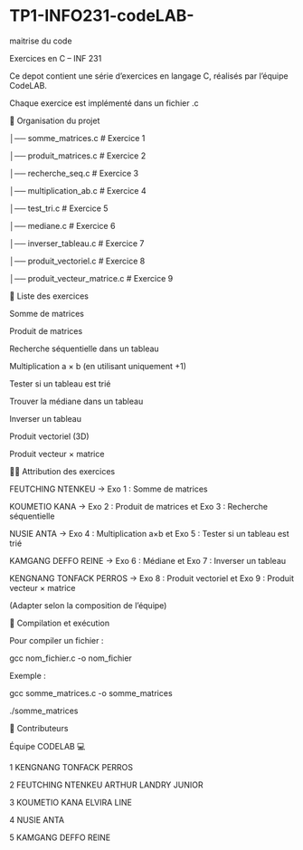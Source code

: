 # TP1-INFO231-codeLAB-
maitrise du code  

Exercices en C – INF 231   

Ce depot contient une série d’exercices en langage C, réalisés par l’équipe CodeLAB.  

Chaque exercice est implémenté dans un fichier .c


📂 Organisation du projet

│── somme\_matrices.c             # Exercice 1


│── produit\_matrices.c           # Exercice 2


│── recherche\_seq.c              # Exercice 3


│── multiplication\_ab.c          # Exercice 4


│── test\_tri.c                   # Exercice 5


│── mediane.c                    # Exercice 6


│── inverser\_tableau.c           # Exercice 7


│── produit\_vectoriel.c          # Exercice 8


│── produit\_vecteur\_matrice.c    # Exercice 9



📌 Liste des exercices


Somme de matrices


Produit de matrices


Recherche séquentielle dans un tableau


Multiplication a × b (en utilisant uniquement +1)


Tester si un tableau est trié


Trouver la médiane dans un tableau


Inverser un tableau


Produit vectoriel (3D)


Produit vecteur × matrice


👨‍💻 Attribution des exercices



FEUTCHING NTENKEU → Exo 1 : Somme de matrices

KOUMETIO KANA → Exo 2 : Produit de matrices et Exo 3 : Recherche séquentielle

NUSIE ANTA → Exo 4 : Multiplication a×b et Exo 5 : Tester si un tableau est trié

KAMGANG DEFFO REINE → Exo 6 : Médiane et Exo 7 : Inverser un tableau

KENGNANG TONFACK PERROS → Exo 8 : Produit vectoriel et Exo 9 : Produit vecteur × matrice

(Adapter selon la composition de l’équipe)





🔧 Compilation et exécution

Pour compiler un fichier :

gcc nom_fichier.c -o nom_fichier

Exemple :


gcc somme_matrices.c -o somme_matrices

./somme_matrices

🤝 Contributeurs

Équipe CODELAB 💻

1  KENGNANG TONFACK PERROS

2  FEUTCHING NTENKEU ARTHUR LANDRY JUNIOR

3  KOUMETIO KANA ELVIRA LINE

4  NUSIE ANTA

5  KAMGANG DEFFO REINE
